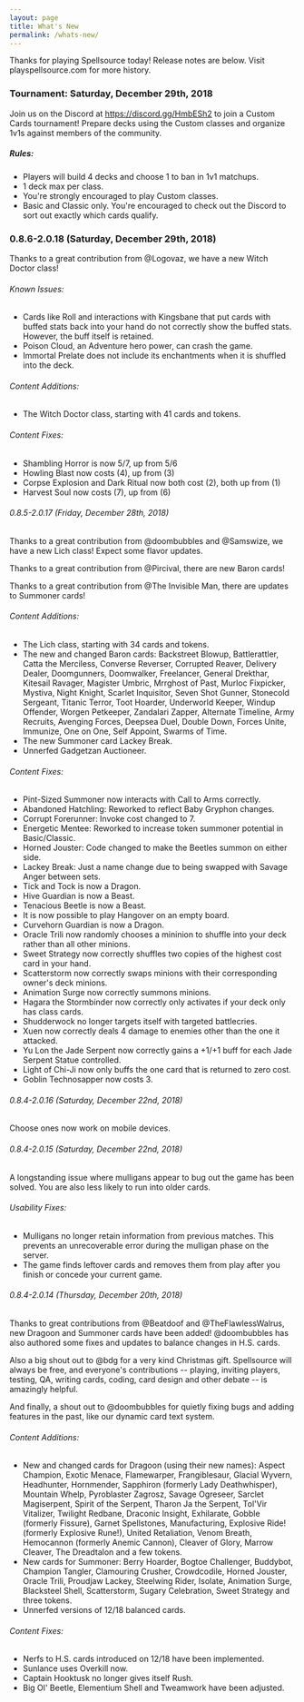 ```yaml
---
layout: page
title: What's New
permalink: /whats-new/
---
```

Thanks for playing Spellsource today! Release notes are below. Visit playspellsource.com for more history.

### Tournament: Saturday, December 29th, 2018

Join us on the Discord at https://discord.gg/HmbESh2 to join a Custom Cards tournament! Prepare decks using the Custom classes and organize 1v1s against members of the community.

##### Rules:

 - Players will build 4 decks and choose 1 to ban in 1v1 matchups.
 - 1 deck max per class.
 - You're strongly encouraged to play Custom classes.
 - Basic and Classic only. You're encouraged to check out the Discord to sort out exactly which cards qualify.

### 0.8.6-2.0.18 (Saturday, December 29th, 2018)

Thanks to a great contribution from @Logovaz, we have a new Witch Doctor class!

###### Known Issues:

 - Cards like Roll and interactions with Kingsbane that put cards with buffed stats back into your hand do not correctly show the buffed stats. However, the buff itself is retained.
 - Poison Cloud, an Adventure hero power, can crash the game.
 - Immortal Prelate does not include its enchantments when it is shuffled into the deck.
 
###### Content Additions:

 - The Witch Doctor class, starting with 41 cards and tokens.

###### Content Fixes:

 - Shambling Horror is now 5/7, up from 5/6
 - Howling Blast now costs (4), up from (3)
 - Corpse Explosion and Dark Ritual now both cost (2), both up from (1)
 - Harvest Soul now costs (7), up from (6)

###### 0.8.5-2.0.17 (Friday, December 28th, 2018)

Thanks to a great contribution from @doombubbles and @Samswize, we have a new Lich class! Expect some flavor updates.

Thanks to a great contribution from @Pircival, there are new Baron cards!

Thanks to a great contribution from @The Invisible Man, there are updates to Summoner cards!


###### Content Additions:

 - The Lich class, starting with 34 cards and tokens.
 - The new and changed Baron cards: Backstreet Blowup, Battlerattler, Catta the Merciless, Converse Reverser, Corrupted Reaver, Delivery Dealer, Doomgunners, Doomwalker, Freelancer, General Drekthar, Kitesail Ravager, Magister Umbric, Mrrghost of Past, Murloc Fixpicker, Mystiva, Night Knight, Scarlet Inquisitor, Seven Shot Gunner, Stonecold Sergeant, Titanic Terror, Toot Hoarder, Underworld Keeper, Windup Offender, Worgen Petkeeper, Zandalari Zapper, Alternate Timeline, Army Recruits, Avenging Forces, Deepsea Duel, Double Down, Forces Unite, Immunize, One on One, Self Appoint, Swarms of Time.
 - The new Summoner card Lackey Break.
 - Unnerfed Gadgetzan Auctioneer.
 
###### Content Fixes:

 - Pint-Sized Summoner now interacts with Call to Arms correctly.
 - Abandoned Hatchling: Reworked to reflect Baby Gryphon changes.
 - Corrupt Forerunner: Invoke cost changed to 7.
 - Energetic Mentee: Reworked to increase token summoner potential in Basic/Classic.
 - Horned Jouster: Code changed to make the Beetles summon on either side.
 - Lackey Break: Just a name change due to being swapped with Savage Anger between sets.
 - Tick and Tock is now a Dragon.
 - Hive Guardian is now a Beast.
 - Tenacious Beetle is now a Beast.
 - It is now possible to play Hangover on an empty board.
 - Curvehorn Guardian is now a Dragon.
 - Oracle Trili now randomly chooses a mininion to shuffle into your deck rather than all other minions.
 - Sweet Strategy now correctly shuffles two copies of the highest cost card in your hand.
 - Scatterstorm now correctly swaps minions with their corresponding owner's deck minions.
 - Animation Surge now correctly summons minions.
 - Hagara the Stormbinder now correctly only activates if your deck only has class cards.
 - Shudderwock no longer targets itself with targeted battlecries.
 - Xuen now correctly deals 4 damage to enemies other than the one it attacked.
 - Yu Lon the Jade Serpent now correctly gains a +1/+1 buff for each Jade Serpent Statue controlled.
 - Light of Chi-Ji now only buffs the one card that is returned to zero cost.
 - Goblin Technosapper now costs 3.

###### 0.8.4-2.0.16 (Saturday, December 22nd, 2018)

Choose ones now work on mobile devices.

###### 0.8.4-2.0.15 (Saturday, December 22nd, 2018)

A longstanding issue where mulligans appear to bug out the game has been solved. You are also less likely to run into older cards.

###### Usability Fixes:

 - Mulligans no longer retain information from previous matches. This prevents an unrecoverable error during the mulligan phase on the server.
 - The game finds leftover cards and removes them from play after you finish or concede your current game.

###### 0.8.4-2.0.14 (Thursday, December 20th, 2018)

Thanks to great contributions from @Beatdoof and @TheFlawlessWalrus, new Dragoon and Summoner cards have been added! @doombubbles has also authored some fixes and updates to balance changes in H.S. cards.

Also a big shout out to @bdg for a very kind Christmas gift. Spellsource will always be free, and everyone's contributions -- playing, inviting players, testing, QA, writing cards, coding, card design and other debate -- is amazingly helpful.

And finally, a shout out to @doombubbles for quietly fixing bugs and adding features in the past, like our dynamic card text system.

###### Content Additions:

 - New and changed cards for Dragoon (using their new names): Aspect Champion, Exotic Menace, Flamewarper, Frangiblesaur, Glacial Wyvern, Headhunter, Hornmender, Sapphiron (formerly Lady Deathwhisper), Mountain Whelp, Pyroblaster Zagrosz, Savage Ogreseer, Sarclet Magiserpent, Spirit of the Serpent, Tharon Ja the Serpent, Tol'Vir Vitalizer, Twilight Redbane, Draconic Insight, Exhilarate, Gobble (formerly Fissure), Garnet Spellstones, Manufacturing, Explosive Ride! (formerly Explosive Rune!), United Retaliation, Venom Breath, Hemocannon (formerly Anemic Cannon), Cleaver of Glory, Marrow Cleaver, The Dreadtalon and a few tokens.
 - New cards for Summoner: Berry Hoarder, Bogtoe Challenger, Buddybot, Champion Tangler, Clamouring Crusher, Crowdcodile, Horned Jouster, Oracle Trili, Proudjaw Lackey, Steelwing Rider, Isolate, Animation Surge, Blacksteel Shell, Scatterstorm, Sugary Celebration, Sweet Strategy and three tokens.
 - Unnerfed versions of 12/18 balanced cards.

###### Content Fixes:

 - Nerfs to H.S. cards introduced on 12/18 have been implemented.
 - Sunlance uses Overkill now.
 - Captain Hooktusk no longer gives itself Rush.
 - Big Ol' Beetle, Elementium Shell and Tweamwork have been adjusted. 
